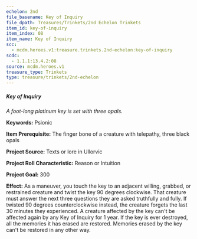 ```yaml
---
echelon: 2nd
file_basename: Key of Inquiry
file_dpath: Treasures/Trinkets/2nd Echelon Trinkets
item_id: key-of-inquiry
item_index: 08
item_name: Key of Inquiry
scc:
  - mcdm.heroes.v1:treasure.trinkets.2nd-echelon:key-of-inquiry
scdc:
  - 1.1.1:13.4.2:08
source: mcdm.heroes.v1
treasure_type: Trinkets
type: treasure/trinkets/2nd-echelon
---
```


##### Key of Inquiry

*A foot-long platinum key is set with three opals.*

**Keywords:** Psionic

**Item Prerequisite:** The finger bone of a creature with telepathy, three black opals

**Project Source:** Texts or lore in Ullorvic

**Project Roll Characteristic:** Reason or Intuition

**Project Goal:** 300

**Effect:** As a maneuver, you touch the key to an adjacent willing, grabbed, or restrained creature and twist the key 90 degrees clockwise. That creature must answer the next three questions they are asked truthfully and fully. If twisted 90 degrees counterclockwise instead, the creature forgets the last 30 minutes they experienced. A creature affected by the key can't be affected again by any Key of Inquiry for 1 year. If the key is ever destroyed, all the memories it has erased are restored. Memories erased by the key can't be restored in any other way.
